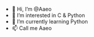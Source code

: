 - 👋 Hi, I’m @Aaeo
- 👀 I’m interested in C & Python
- 🌱 I’m currently learning Python
- 📫 Call me Aaeo

<!---
Aaeo/Aaeo is a ✨ special ✨ repository because its `README.md` (this file) appears on your GitHub profile.
You can click the Preview link to take a look at your changes.
--->
